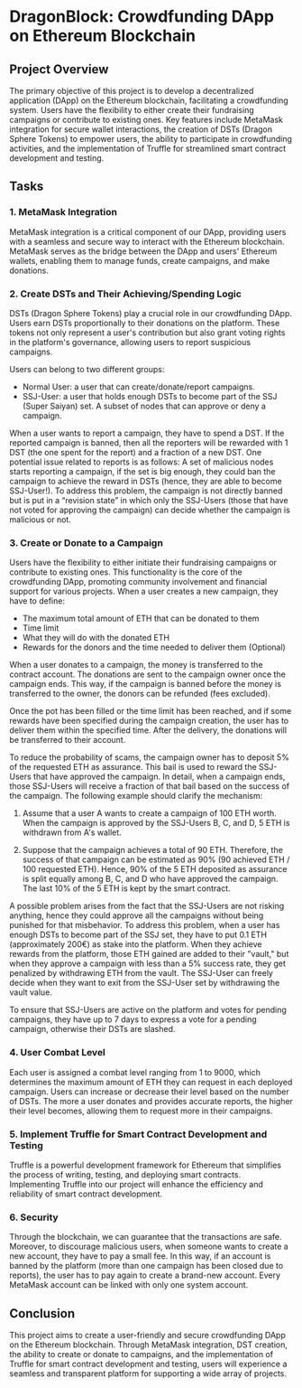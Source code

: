 # DragonBlock: Crowdfunding DApp on Ethereum Blockchain

## Project Overview

The primary objective of this project is to develop a decentralized application (DApp) on the Ethereum blockchain, facilitating a crowdfunding system. Users have the flexibility to either create their fundraising campaigns or contribute to existing ones. Key features include MetaMask integration for secure wallet interactions, the creation of DSTs (Dragon Sphere Tokens) to empower users, the ability to participate in crowdfunding activities, and the implementation of Truffle for streamlined smart contract development and testing.

## Tasks

### 1. MetaMask Integration
MetaMask integration is a critical component of our DApp, providing users with a seamless and secure way to interact with the Ethereum blockchain. MetaMask serves as the bridge between the DApp and users' Ethereum wallets, enabling them to manage funds, create campaigns, and make donations.

### 2. Create DSTs and Their Achieving/Spending Logic
DSTs (Dragon Sphere Tokens) play a crucial role in our crowdfunding DApp. Users earn DSTs proportionally to their donations on the platform. These tokens not only represent a user's contribution but also grant voting rights in the platform's governance, allowing users to report suspicious campaigns.

Users can belong to two different groups:

- Normal User: a user that can create/donate/report campaigns.
- SSJ-User: a user that holds enough DSTs to become part of the SSJ (Super Saiyan) set. A subset of nodes that can approve or deny a campaign.

When a user wants to report a campaign, they have to spend a DST. If the reported campaign is banned, then all the reporters will be rewarded with 1 DST (the one spent for the report) and a fraction of a new DST. One potential issue related to reports is as follows: A set of malicious nodes starts reporting a campaign, if the set is big enough, they could ban the campaign to achieve the reward in DSTs (hence, they are able to become SSJ-User!). To address this problem, the campaign is not directly banned but is put in a “revision state” in which only the SSJ-Users (those that have not voted for approving the campaign) can decide whether the campaign is malicious or not.

### 3. Create or Donate to a Campaign
Users have the flexibility to either initiate their fundraising campaigns or contribute to existing ones. This functionality is the core of the crowdfunding DApp, promoting community involvement and financial support for various projects. When a user creates a new campaign, they have to define:

- The maximum total amount of ETH that can be donated to them
- Time limit
- What they will do with the donated ETH
- Rewards for the donors and the time needed to deliver them (Optional)

When a user donates to a campaign, the money is transferred to the contract account. The donations are sent to the campaign owner once the campaign ends. This way, if the campaign is banned before the money is transferred to the owner, the donors can be refunded (fees excluded).

Once the pot has been filled or the time limit has been reached, and if some rewards have been specified during the campaign creation, the user has to deliver them within the specified time. After the delivery, the donations will be transferred to their account.

To reduce the probability of scams, the campaign owner has to deposit 5% of the requested ETH as assurance. This bail is used to reward the SSJ-Users that have approved the campaign. In detail, when a campaign ends, those SSJ-Users will receive a fraction of that bail based on the success of the campaign. The following example should clarify the mechanism:

1. Assume that a user A wants to create a campaign of 100 ETH worth. When the campaign is approved by the SSJ-Users B, C, and D, 5 ETH is withdrawn from A's wallet.

2. Suppose that the campaign achieves a total of 90 ETH. Therefore, the success of that campaign can be estimated as 90% (90 achieved ETH / 100 requested ETH). Hence, 90% of the 5 ETH deposited as assurance is split equally among B, C, and D who have approved the campaign. The last 10% of the 5 ETH is kept by the smart contract.

A possible problem arises from the fact that the SSJ-Users are not risking anything, hence they could approve all the campaigns without being punished for that misbehavior. To address this problem, when a user has enough DSTs to become part of the SSJ set, they have to put 0.1 ETH (approximately 200€) as stake into the platform. When they achieve rewards from the platform, those ETH gained are added to their "vault," but when they approve a campaign with less than a 5% success rate, they get penalized by withdrawing ETH from the vault. The SSJ-User can freely decide when they want to exit from the SSJ-User set by withdrawing the vault value.

To ensure that SSJ-Users are active on the platform and votes for pending campaigns, they have up to 7 days to express a vote for a pending campaign, otherwise their DSTs are slashed.

### 4. User Combat Level
Each user is assigned a combat level ranging from 1 to 9000, which determines the maximum amount of ETH they can request in each deployed campaign. Users can increase or decrease their level based on the number of DSTs. The more a user donates and provides accurate reports, the higher their level becomes, allowing them to request more in their campaigns.

### 5. Implement Truffle for Smart Contract Development and Testing
Truffle is a powerful development framework for Ethereum that simplifies the process of writing, testing, and deploying smart contracts. Implementing Truffle into our project will enhance the efficiency and reliability of smart contract development.

### 6. Security
Through the blockchain, we can guarantee that the transactions are safe. Moreover, to discourage malicious users, when someone wants to create a new account, they have to pay a small fee. In this way, if an account is banned by the platform (more than one campaign has been closed due to reports), the user has to pay again to create a brand-new account. Every MetaMask account can be linked with only one system account.

## Conclusion

This project aims to create a user-friendly and secure crowdfunding DApp on the Ethereum blockchain. Through MetaMask integration, DST creation, the ability to create or donate to campaigns, and the implementation of Truffle for smart contract development and testing, users will experience a seamless and transparent platform for supporting a wide array of projects.

